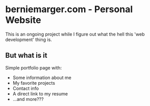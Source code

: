 # berniemarger.com - Personal Website

This is an ongoing project while I figure out what the hell this 'web development' thing is.

## But what is it

Simple portfolio page with:
* Some information about me
* My favorite projects
* Contact info
* A direct link to my resume
* ...and more???

